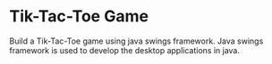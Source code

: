 # Tik-Tac-Toe Game
 Build a Tik-Tac-Toe game using java swings framework. Java swings framework is used to develop the desktop applications in java.
